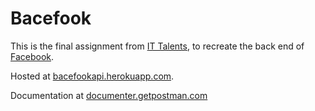 # Bacefook

This is the final assignment from [IT Talents](https://ittalents.bg/home), to recreate the back end of [Facebook](https://facebook.com).

Hosted at [bacefookapi.herokuapp.com](https://bacefookapi.herokuapp.com).

Documentation at [documenter.getpostman.com](https://documenter.getpostman.com/view/6800789/S11RKafa)
